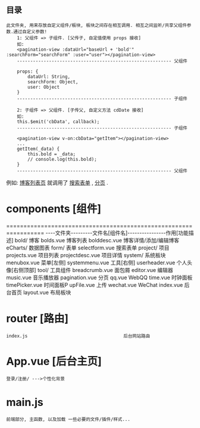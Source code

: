 ## 目录
```
此文件夹, 用来存放自定义组件/板块, 板块之间存在相互调用. 相互之间监听/共享父组件参数.通过自定义参数! 
    1: 父组件 => 子组件. [父传子, 自定值使用 props 接收]
    如: 
    <pagination-view :dataUrl="baseUrl + 'bold'" :searchForm="searchForm" :user="user"></pagination-view>
    ---------------------------------------------------------- 父组件

    props: {
        dataUrl: String,
        searchForm: Object,
        user: Object
    }
    ---------------------------------------------------------- 子组件

    2: 子组件 => 父组件. [子传父, 自定义方法 cdDate 接收]
    如:
    this.$emit('cbData', callback);
    ---------------------------------------------------------- 子组件

    <pagination-view v-on:cbData="getItem"></pagination-view>
    ...
    getItem(_data) {
        this.bold = _data;
        // console.log(this.bold);
    }
    ---------------------------------------------------------- 父组件

```
例如: [博客列表页](https://github.com/vsery/VsAdmin/blob/master/src/components/bold/bolds.vue) 就调用了 [搜索表单](https://github.com/vsery/VsAdmin/blob/master/src/components/form/selectform.vue) , [分页](https://github.com/vsery/VsAdmin/blob/master/src/components/tool/pagination.vue) . 


# components [组件] 
=================================================================
----文件夹---------文件名[组件名]----------------作用[功能描述]
    bold/                                       博客
                bolds.vue                       博客列表
                bolddesc.vue                    博客详情/添加/编辑博客
    eCharts/                                    数据图表
    form/                                       表单
                selectform.vue                  搜索表单
    project/                                    项目
                projects.vue                    项目列表
                projectdesc.vue                 项目详情
    system/                                     系统板块
                menubox.vue                     菜单[左侧]
                systemmenu.vue                  工具[右侧]
                userheader.vue                  个人头像[右侧顶部]
    tool/                                       工具组件
                breadcrumb.vue                  面包屑
                editor.vue                      编辑器
                music.vue                       音乐播放器
                pagination.vue                  分页
                qq.vue                          WebQQ
                time.vue                        时钟面板
                timePicker.vue                  时间面板P
                upFile.vue                      上传
                wechat.vue                      WeChat
    index.vue                                   后台首页
    layout.vue                                  布局板块

# router [路由]
    index.js                                    后台网站路由

# App.vue [后台主页]
    登录/注册/ --->个性化背景                       

# main.js
    前端部分, 主函数, 以及加载 一些必要的文件/插件/样式...





